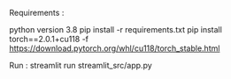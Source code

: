 Requirements : 

python version 3.8
pip install -r requirements.txt
pip install torch==2.0.1+cu118 -f https://download.pytorch.org/whl/cu118/torch_stable.html

Run : 
streamlit run streamlit_src/app.py